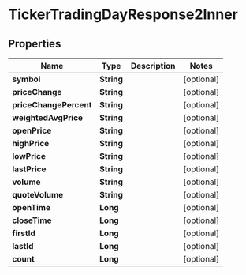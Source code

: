 

# TickerTradingDayResponse2Inner


## Properties

| Name | Type | Description | Notes |
|------------ | ------------- | ------------- | -------------|
|**symbol** | **String** |  |  [optional] |
|**priceChange** | **String** |  |  [optional] |
|**priceChangePercent** | **String** |  |  [optional] |
|**weightedAvgPrice** | **String** |  |  [optional] |
|**openPrice** | **String** |  |  [optional] |
|**highPrice** | **String** |  |  [optional] |
|**lowPrice** | **String** |  |  [optional] |
|**lastPrice** | **String** |  |  [optional] |
|**volume** | **String** |  |  [optional] |
|**quoteVolume** | **String** |  |  [optional] |
|**openTime** | **Long** |  |  [optional] |
|**closeTime** | **Long** |  |  [optional] |
|**firstId** | **Long** |  |  [optional] |
|**lastId** | **Long** |  |  [optional] |
|**count** | **Long** |  |  [optional] |



